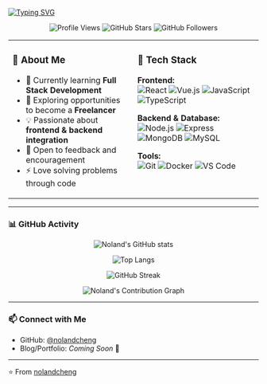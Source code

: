 [![Typing SVG](https://readme-typing-svg.herokuapp.com?font=Fira+Code&pause=1000&color=CE1D2D&center=true&vCenter=true&width=500&lines=Hi%2C+I'm+Noland+%F0%9F%91%8B;Frontend+Developer+%F0%9F%92%BB;Learning+Full+Stack+Development+%F0%9F%9A%80;Future+Freelancer+%E2%9C%A8)](https://git.io/typing-svg)

<p align="center">
  <img src="https://komarev.com/ghpvc/?username=nolandcheng&style=flat-square&color=blue" alt="Profile Views" />
  <img src="https://img.shields.io/github/stars/nolandcheng?style=flat-square&color=yellow" alt="GitHub Stars" />
  <img src="https://img.shields.io/github/followers/nolandcheng?style=flat-square&color=green" alt="GitHub Followers" />
</p>
<div align="center">
<table> 
<tr>
<td width="50%" valign="top">

### 👋 About Me  

- 🌱 Currently learning **Full Stack Development**  
- 🔭 Exploring opportunities to become a **Freelancer**  
- 💡 Passionate about **frontend & backend integration**  
- 💬 Open to feedback and encouragement  
- ⚡ Love solving problems through code  

</td>
<td width="50%" valign="top">

### 🚀 Tech Stack  

**Frontend:**  
![React](https://img.shields.io/badge/React-20232A?style=flat&logo=react&logoColor=61DAFB)
![Vue.js](https://img.shields.io/badge/Vue.js-35495E?style=flat&logo=vuedotjs&logoColor=4FC08D)
![JavaScript](https://img.shields.io/badge/JavaScript-F7DF1E?style=flat&logo=javascript&logoColor=000)
![TypeScript](https://img.shields.io/badge/TypeScript-007ACC?style=flat&logo=typescript&logoColor=fff)

**Backend & Database:**  
![Node.js](https://img.shields.io/badge/Node.js-43853D?style=flat&logo=node-dot-js&logoColor=fff)
![Express](https://img.shields.io/badge/Express-000000?style=flat&logo=express&logoColor=fff)
![MongoDB](https://img.shields.io/badge/MongoDB-4EA94B?style=flat&logo=mongodb&logoColor=fff)
![MySQL](https://img.shields.io/badge/MySQL-005C84?style=flat&logo=mysql&logoColor=fff)

**Tools:**  
![Git](https://img.shields.io/badge/Git-F05032?style=flat&logo=git&logoColor=fff)
![Docker](https://img.shields.io/badge/Docker-2496ED?style=flat&logo=docker&logoColor=fff)
![VS Code](https://img.shields.io/badge/VS_Code-0078D4?style=flat&logo=visualstudiocode&logoColor=fff)

</td>
</tr>
</table>

---

</div>

### 📊 GitHub Activity  

<div align="center">
  
![Noland's GitHub stats](https://github-readme-stats.vercel.app/api?username=nolandcheng&show_icons=true&theme=tokyonight)  

![Top Langs](https://github-readme-stats.vercel.app/api/top-langs/?username=nolandcheng&layout=compact&theme=tokyonight)  

![GitHub Streak](https://github-readme-streak-stats.herokuapp.com/?user=nolandcheng&theme=tokyonight)  

![Noland's Contribution Graph](https://github-readme-activity-graph.vercel.app/graph?username=nolandcheng&bg_color=ffffff&color=718096&line=CE1D2D&point=2D3748&area=true&hide_border=true)  

</div>

---

### 📫 Connect with Me  
- GitHub: [@nolandcheng](https://github.com/nolandcheng)  
- Blog/Portfolio: _Coming Soon_ 🚧  

---

⭐️ From [nolandcheng](https://github.com/nolandcheng)
